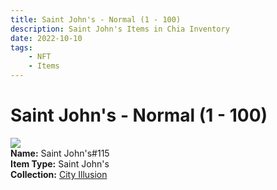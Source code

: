 ```yaml
---
title: Saint John's - Normal (1 - 100)
description: Saint John's Items in Chia Inventory
date: 2022-10-10
tags:
    - NFT
    - Items
---
```


# Saint John's - Normal (1 - 100)
<div class="item_thumbnail">
<img loading="lazy" src="https://3tu7atozc3eibmpr5qliw5n5czemlfkvvpugejyth2l3yea2ch2q.arweave.net/3OnwTdkWyICx8ewWi3W9FkjFlVWr6GInEz6XvBAaEfU"><br/>
<div><strong>Name:</strong> Saint John's#115</div>
<div><strong>Item Type:</strong> Saint John's</div>
<div><strong>Collection:</strong> <a href="https://www.spacescan.io/xch/nft/collection/col1lend2dcn558km4wcwta4xnkfv3xpcmlp9kyt0m909emvfxechlyqdl5ndg">City Illusion</a></div>
</div>

